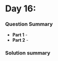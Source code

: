 # Day 16: [](https://adventofcode.com/2022/day/16)

### Question Summary
- **Part 1** - 
- **Part 2** - 

### Solution summary 

